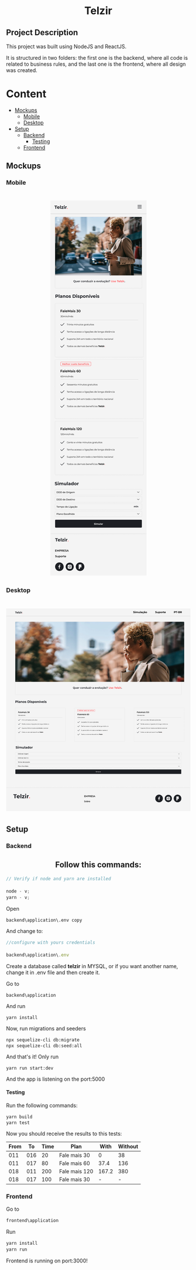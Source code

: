 <h1 align="center">Telzir</h1>

## Project Description

<p align="justify">This project was built using NodeJS and ReactJS.

It is structured in two folders: the first one is the backend, where all code is related to business rules, and the last one is the frontend, where all design was created. </p>

# Content

- [Mockups](##Mockups)
  - [Mobile](###Mobile)
  - [Desktop](###Desktop)
- [Setup](##Setup)
  - [Backend](##Backend)
    - [Testing](####Testing)
  - [Frontend](##Backend)
  <!--te-->

## Mockups

### Mobile

<h1 align="center">
  <img alt="Mobile Telzir" title="Mobile Telzir" src="./mockups/Home Telzir.png" />
</h1>

### Desktop

<h1 align="center">
  <img alt="Desktop Telzir" title="Desktop Telzir" src="./mockups/Telzir- main.png" />
</h1>

## Setup

### Backend

<h2 align="center">Follow this commands:</h2>

```js
// Verify if node and yarn are installed

node - v;
yarn - v;
```

<p> 
Open 
</p>

```
backend\application\.env copy
```

<p> 
And change to:
</p>

```js
//configure with yours credentials

backend\application\.env
```

<p>Create a database called <strong>telzir</strong> in MYSQL, or if you want another name, change it in .env file and then create it.</p>

<p>Go to </p>

```
backend\application
```

<p>And run</p>

```
yarn install
```

<p>Now, run migrations and seeders</p>

```
npx sequelize-cli db:migrate
npx sequelize-cli db:seed:all
```

<p>And that's it! Only run</p>

```
yarn run start:dev
```

<p>And the app is listening on the port:5000</p>

#### Testing

<p>Run the following commands:</p>

```
yarn build
yarn test
```

<p>
  Now you should receive the results to this tests:
</p>

| From | To  | Time | Plan          | With  | Without |
| ---- | --- | ---- | ------------- | ----- | ------- |
| 011  | 016 | 20   | Fale mais 30  | 0     | 38      |
| 011  | 017 | 80   | Fale mais 60  | 37.4  | 136     |
| 018  | 011 | 200  | Fale mais 120 | 167.2 | 380     |
| 018  | 017 | 100  | Fale mais 30  | -     | -       |

### Frontend

<p>Go to</p>

```js
frontend\application
```

<p>Run</p>

```js
yarn install
yarn run
```

<p>Frontend is running on port:3000!</p>
